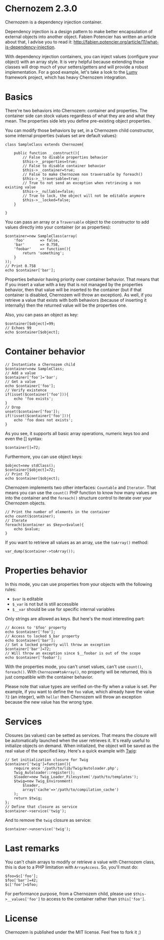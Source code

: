 Chernozem 2.3.0
===============

Chernozem is a dependency injection container.

Dependency injection is a design pattern to make better encapsulation of external objects into another object. Fabien Potencier has written an article about that, I advise you to read it: http://fabien.potencier.org/article/11/what-is-dependency-injection.

With dependency injection containers, you can inject values (configure your object) with an array style. It is very helpful because extending those classes will drop much of your setters/getters and will provide a robust implementation. For a good example, let's take a look to the [Lumy](https://github.com/pyrsmk/Lumy) framework project, which has heavy Chernozem integration.

Basics
======

There're two behaviors into Chernozem: container and properties. The container side can stock values regardless of what they are and what they mean. The properties side lets you define pre-existing object properties.

You can modify those behaviors by set, in a Chernozem child constructor, some internal properties (values set are default values):

    class SampleClass extends Chernozem{

        public function __construct(){
            // False to disable properties behavior
            $this->__properties=true;
            // False to disable container behavior
            $this->__container=true;
            // False to make Chernozem non traversable by foreach()
            $this->__traversable=true;
            // True to not send an exception when retrieving a non existing value
            $this->__nullable=false;
            // True to lock, the object will not be editable anymore
            $this->__locked=false;
        }

    }

You can pass an array or a `Traversable` object to the constructor to add values directly into your container (or as properties):

    $container=new SampleClass(array(
        'foo'       => false,
        'bar'       => 0.758,
        'foobar'    => function(){
            return 'something';
        }
    ));
    // Print 0.758
    echo $container['bar'];

Properties behavior having priority over container behavior. That means that if you insert a value with a key that is not managed by the properties behavior, then that value will be inserted to the container (but if that container is disabled, Chernozem will throw an exception). As well, if you retrieve a value that exists with both behaviors (because of inserting it internally) then the returned value will be the properties one.

Also, you can pass an object as key:

    $container[$object]=99;
    // Echoes 99
    echo $container[$object];

Container behavior
==================

    // Instantiate a Chernozem child
    $container=new SampleClass;
    // Add a value
    $container['foo']='bar';
    // Get a value
    echo $container['foo'];
    // Verify existence
    if(isset($container['foo'])){
        echo 'foo exists';
    }
    // Drop
    unset($container['foo']);
    if(!isset($container['foo'])){
        echo 'foo does not exists';
    }

As you see, it supports all basic array operations, numeric keys too and even the [] syntax:

    $container[]=72;

Furthermore, you can use object keys:

    $object=new stdClass();
    $container[$object]=72;
    // Print 72
    echo $container[$object];

Chernozem implements two other interfaces: `Countable` and `Iterator`. That means you can use the `count()` PHP function to know how many values are into the container and the `foreach()` structure control to iterate over your Chernozem objects.

    // Print the number of elements in the container
    echo count($container);
    // Iterate
    foreach($container as $key=>$value){
        echo $value;
    }

If you want to retrieve all values as an array, use the `toArray()` method:

    var_dump($container->toArray());

Properties behavior
===================

In this mode, you can use properties from your objects with the following rules:

- `$var` is editable
- `$_var` is not but is still accessible
- `$__var` should be use for specific internal variables

Only strings are allowed as keys. But here's the most interesting part:

    // Access to '$foo' property
    echo $container['foo'];
    // Access to locked $_bar property
    echo $container['bar'];
    // Set a locked property will throw an exception
    $container['bar']=72;
    // Will throw an exception since $__foobar is out of the scope
    echo $container['foobar'];

With the properties mode, you can't unset values, can't use `count()`, `foreach()`. With `Chernozem#toArray()`, no property will be returned, this is just compatible with the container behavior.

Please note that value types are verified on-the-fly when a value is set. Per example, if you want to define the `foo` value, which already have the value `72` (an integer), with `hello!` then Chernozem will throw an exception because the new value has the wrong type.

Services
========

Closures (as values) can be setted as services. That means the closure will be automatically launched when the user retrieves it. It's really useful to initialize objects on demand. When initialized, the object will be saved as the real value of the specified key.  Here's a quick example with [Twig](http://twig.sensiolabs.org):

    // Set initialization closure for Twig
    $container['twig']=function(){
        require_once '/path/to/lib/Twig/Autoloader.php';
        Twig_Autoloader::register();
        $loader=new Twig_Loader_Filesystem('/path/to/templates');
        $twig=new Twig_Environment(
            $loader,
            array('cache'=>'/path/to/compilation_cache')
        );
        return $twig;
    };
    // Define that closure as service
    $container->service('twig');

And to remove the `twig` closure as service:

    $container->unservice('twig');

Last remarks
============

You can't chain arrays to modify or retrieve a value with Chernozem class, this is due to a PHP limitation with `ArrayAccess`. So, you'll must do:

    $foo=$c['foo'];
    $foo['bar']=42;
    $c['foo']=$foo;

For performance purpose, from a Chernozem child, please use `$this->__values['foo']` to access to the container rather than `$this['foo']`.

License
=======

Chernozem is published under the MIT license. Feel free to fork it ;)
